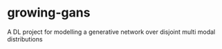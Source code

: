 # growing-gans
A DL project for modelling a generative network over disjoint multi modal distributions
